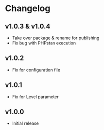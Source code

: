 # Changelog

## v1.0.3 & v1.0.4
- Take over package & rename for publishing
- Fix bug with PHPstan execution

## v1.0.2
- Fix for configuration file

## v1.0.1
- Fix for Level parameter

## v1.0.0

- Initial release
